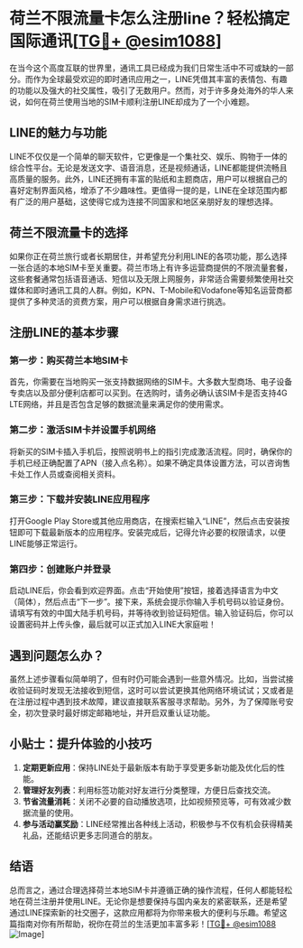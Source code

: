 # 荷兰不限流量卡怎么注册line？轻松搞定国际通讯[[TG💪+ @esim1088](https://t.me/s/esim1088)]

在当今这个高度互联的世界里，通讯工具已经成为我们日常生活中不可或缺的一部分。而作为全球最受欢迎的即时通讯应用之一，LINE凭借其丰富的表情包、有趣的功能以及强大的社交属性，吸引了无数用户。然而，对于许多身处海外的华人来说，如何在荷兰使用当地的SIM卡顺利注册LINE却成为了一个小难题。

## LINE的魅力与功能

LINE不仅仅是一个简单的聊天软件，它更像是一个集社交、娱乐、购物于一体的综合性平台。无论是发送文字、语音消息，还是视频通话，LINE都能提供流畅且高质量的服务。此外，LINE还拥有丰富的贴纸和主题商店，用户可以根据自己的喜好定制界面风格，增添了不少趣味性。更值得一提的是，LINE在全球范围内都有广泛的用户基础，这使得它成为连接不同国家和地区亲朋好友的理想选择。

## 荷兰不限流量卡的选择

如果你正在荷兰旅行或者长期居住，并希望充分利用LINE的各项功能，那么选择一张合适的本地SIM卡至关重要。荷兰市场上有许多运营商提供的不限流量套餐，这些套餐通常包括语音通话、短信以及无限上网服务，非常适合需要频繁使用社交媒体和即时通讯工具的人群。例如，KPN、T-Mobile和Vodafone等知名运营商都提供了多种灵活的资费方案，用户可以根据自身需求进行挑选。

## 注册LINE的基本步骤

### 第一步：购买荷兰本地SIM卡
首先，你需要在当地购买一张支持数据网络的SIM卡。大多数大型商场、电子设备专卖店以及部分便利店都可以买到。在选购时，请务必确认该SIM卡是否支持4G LTE网络，并且是否包含足够的数据流量来满足你的使用需求。

### 第二步：激活SIM卡并设置手机网络
将新买的SIM卡插入手机后，按照说明书上的指引完成激活流程。同时，确保你的手机已经正确配置了APN（接入点名称）。如果不确定具体设置方法，可以咨询售卡处工作人员或查阅相关资料。

### 第三步：下载并安装LINE应用程序
打开Google Play Store或其他应用商店，在搜索栏输入“LINE”，然后点击安装按钮即可下载最新版本的应用程序。安装完成后，记得允许必要的权限请求，以便LINE能够正常运行。

### 第四步：创建账户并登录
启动LINE后，你会看到欢迎界面。点击“开始使用”按钮，接着选择语言为中文（简体），然后点击“下一步”。接下来，系统会提示你输入手机号码以验证身份。请填写有效的中国大陆手机号码，并等待收到验证码短信。输入验证码后，你可以设置密码并上传头像，最后就可以正式加入LINE大家庭啦！

## 遇到问题怎么办？

虽然上述步骤看似简单明了，但有时仍可能会遇到一些意外情况。比如，当尝试接收验证码时发现无法接收到短信，这时可以尝试更换其他网络环境试试；又或者是在注册过程中遇到技术故障，建议直接联系客服寻求帮助。另外，为了保障账号安全，初次登录时最好绑定邮箱地址，并开启双重认证功能。

## 小贴士：提升体验的小技巧

1. **定期更新应用**：保持LINE处于最新版本有助于享受更多新功能及优化后的性能。
2. **管理好友列表**：利用标签功能对好友进行分类整理，方便日后查找交流。
3. **节省流量消耗**：关闭不必要的自动播放选项，比如视频预览等，可有效减少数据流量的使用。
4. **参与活动赢奖励**：LINE经常推出各种线上活动，积极参与不仅有机会获得精美礼品，还能结识更多志同道合的朋友。

## 结语

总而言之，通过合理选择荷兰本地SIM卡并遵循正确的操作流程，任何人都能轻松地在荷兰注册并使用LINE。无论你是想要保持与国内亲友的紧密联系，还是希望通过LINE探索新的社交圈子，这款应用都将为你带来极大的便利与乐趣。希望这篇指南对你有所帮助，祝你在荷兰的生活更加丰富多彩！[[TG💪+ @esim1088](https://t.me/s/esim1088) ![Image](https://i.postimg.cc/4NQfJmqS/Snipaste-2025-05-13-00-14-12.png)]